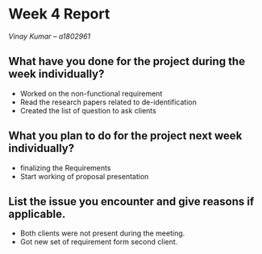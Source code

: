 # Week 4 Report
*Vinay Kumar – a1802961*

## What have you done for the project during the week individually?

- Worked on the non-functional requirement
- Read the research papers related to de-identification
- Created the list of question to ask clients


## What you plan to do for the project next week individually?
- finalizing the Requirements
- Start working of proposal presentation

## List the issue you encounter and give reasons if applicable.
- Both clients were not present during the meeting.
- Got new set of requirement form second client.